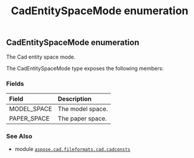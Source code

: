 ﻿---
title: CadEntitySpaceMode enumeration
second_title: Aspose.CAD for Python via .NET API References
description: 
type: docs
weight: 120
url: /aspose.cad.fileformats.cad.cadconsts/cadentityspacemode/
is_root: false
---

## CadEntitySpaceMode enumeration

The Cad entity space mode.



The CadEntitySpaceMode type exposes the following members:

### Fields
| Field | Description |
| :- | :- |
| MODEL_SPACE | The model space. |
| PAPER_SPACE | The paper space. |



### See Also
* module [`aspose.cad.fileformats.cad.cadconsts`](..)
